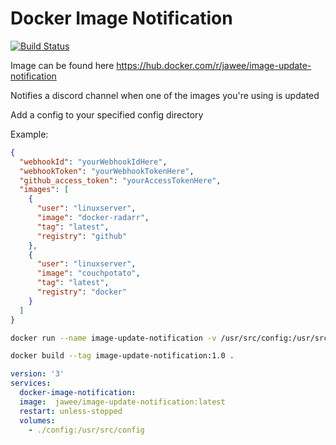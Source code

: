 # Docker Image Notification
[![Build Status](http://jenkins.home.jawee.se/job/docker-image-update-notification/job/master/badge/icon?style=flat-square)](http://jenkins.home.jawee.se/job/docker-image-update-notification/job/master/)

Image can be found here https://hub.docker.com/r/jawee/image-update-notification

Notifies a discord channel when one of the images you're using is updated

Add a config to your specified config directory

Example:
```json
{
  "webhookId": "yourWebhookIdHere",
  "webhookToken": "yourWebhookTokenHere",
  "github_access_token": "yourAccessTokenHere",
  "images": [
    {
      "user": "linuxserver",
      "image": "docker-radarr",
      "tag": "latest",
      "registry": "github"
    },
    {
      "user": "linuxserver",
      "image": "couchpotato",
      "tag": "latest",
      "registry": "docker"
    }
  ]
}
```

```bash
docker run --name image-update-notification -v /usr/src/config:/usr/src/config image-update-notification:1.0
```

```bash
docker build --tag image-update-notification:1.0 .
```


```yml
version: '3'
services:
  docker-image-notification:
  image:  jawee/image-update-notification:latest
  restart: unless-stopped
  volumes:
    - ./config:/usr/src/config
```
